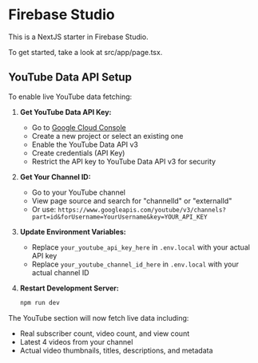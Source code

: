 # Firebase Studio

This is a NextJS starter in Firebase Studio.

To get started, take a look at src/app/page.tsx.

## YouTube Data API Setup

To enable live YouTube data fetching:

1. **Get YouTube Data API Key:**
   - Go to [Google Cloud Console](https://console.cloud.google.com/)
   - Create a new project or select an existing one
   - Enable the YouTube Data API v3
   - Create credentials (API Key)
   - Restrict the API key to YouTube Data API v3 for security

2. **Get Your Channel ID:**
   - Go to your YouTube channel
   - View page source and search for "channelId" or "externalId"
   - Or use: `https://www.googleapis.com/youtube/v3/channels?part=id&forUsername=YourUsername&key=YOUR_API_KEY`

3. **Update Environment Variables:**
   - Replace `your_youtube_api_key_here` in `.env.local` with your actual API key
   - Replace `your_youtube_channel_id_here` in `.env.local` with your actual channel ID

4. **Restart Development Server:**
   ```bash
   npm run dev
   ```

The YouTube section will now fetch live data including:
- Real subscriber count, video count, and view count
- Latest 4 videos from your channel
- Actual video thumbnails, titles, descriptions, and metadata